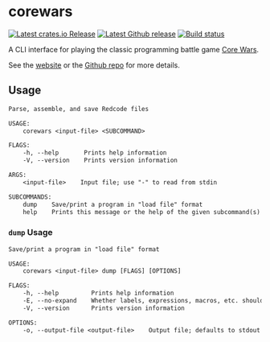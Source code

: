 # corewars

[![Latest crates.io Release](https://img.shields.io/crates/v/corewars?label=corewars&logo=rust)](https://crates.io/crates/corewars)
[![Latest Github release](https://img.shields.io/github/v/release/corewa-rs/corewars?label=Release&include_prereleases&logo=github)](https://github.com/corewa-rs/corewars/releases)
[![Build status](https://img.shields.io/github/workflow/status/corewa-rs/corewars/ci/develop)](https://github.com/corewa-rs/corewars/actions)

A CLI interface for playing the classic programming battle game
[Core Wars](http://www.koth.org/index.html).

See the [website](https://corewa.rs) or the [Github repo](https://github.com/corewa-rs/corewars) for more details.

## Usage

```txt
Parse, assemble, and save Redcode files

USAGE:
    corewars <input-file> <SUBCOMMAND>

FLAGS:
    -h, --help       Prints help information
    -V, --version    Prints version information

ARGS:
    <input-file>    Input file; use "-" to read from stdin

SUBCOMMANDS:
    dump    Save/print a program in "load file" format
    help    Prints this message or the help of the given subcommand(s)
```

### `dump` Usage

```txt
Save/print a program in "load file" format

USAGE:
    corewars <input-file> dump [FLAGS] [OPTIONS]

FLAGS:
    -h, --help         Prints help information
    -E, --no-expand    Whether labels, expressions, macros, etc. should be resolved and expanded in the output
    -V, --version      Prints version information

OPTIONS:
    -o, --output-file <output-file>    Output file; defaults to stdout ("-") [default: -]
```
